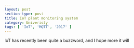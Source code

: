 ```yaml
---
layout: post
section-type: post
title: IoT plant monitoring system
category: Univeristy
tags: [ 'IoT', 'MQTT', '2017' ]
---
```


IoT has recently been quite a buzzword, and I hope more it will
